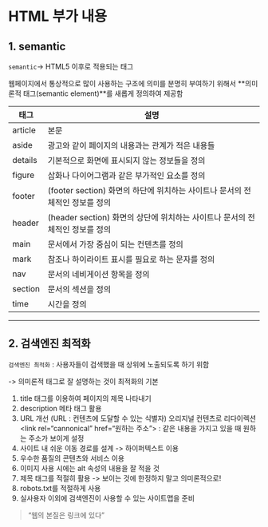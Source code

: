 # HTML 부가 내용

## 1. semantic

`semantic`-> HTML5 이후로 적용되는 태그

웹페이지에서 통상적으로 많이 사용하는 구조에 의미를 분명히 부여하기 위해서 **의미론적 태그(semantic element)**를 새롭게 정의하여 제공함

| 태그    | 설명                                                                         |
| ------- | ---------------------------------------------------------------------------- |
| article | 본문                                                                         |
| aside   | 광고와 같이 페이지의 내용과는 관계가 적은 내용들                             |
| details | 기본적으로 화면에 표시되지 않는 정보들을 정의                                |
| figure  | 삽화나 다이어그램과 같은 부가적인 요소를 정의                                |
| footer  | (footer section) 화면의 하단에 위치하는 사이트나 문서의 전체적인 정보를 정의 |
| header  | (header section) 화면의 상단에 위치하는 사이트나 문서의 전체적인 정보를 정의 |
| main    | 문서에서 가장 중심이 되는 컨텐츠를 정의                                      |
| mark    | 참조나 하이라이트 표시를 필요로 하는 문자를 정의                             |
| nav     | 문서의 네비게이션 항목을 정의                                                |
| section | 문서의 섹션을 정의                                                           |
| time    | 시간을 정의                                                                  |

---

## 2. 검색엔진 최적화

`검색엔진 최적화` : 사용자들이 검색했을 때 상위에 노출되도록 하기 위함

-> 의미론적 태그로 잘 설명하는 것이 최적화의 기본

1. title 태그를 이용하여 페이지의 제목 나타내기
2. description 메타 태그 활용
3. URL 개선 (URL : 컨텐츠에 도달할 수 있는 식별자)
   오리지널 컨텐츠로 리다이렉션 <link rel=“cannonical” href=“원하는 주소”> : 같은 내용을 가지고 있을 때 원하는 주소가 보이게 설정
4. 사이트 내 쉬운 이동 경로를 설계 -> 하이퍼텍스트 이용
5. 우수한 품질의 콘텐츠와 서비스 이용
6. 이미지 사용 시에는 alt 속성의 내용을 잘 적을 것
7. 제목 태그를 적절히 활용 -> 보이는 것에 한정하지 말고 의미론적으로!
8. robots.txt를 적절하게 사용
9. 실사용자 이외에 검색엔진이 사용할 수 있는 사이트맵을 준비

> “웹의 본질은 링크에 있다”
